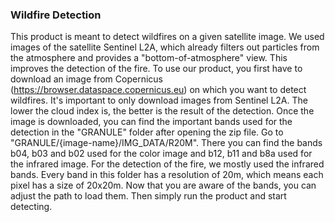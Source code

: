 ### Wildfire Detection

This product is meant to detect wildfires on a given satellite image.
We used images of the satellite Sentinel L2A, which already filters out particles from the atmosphere and provides a "bottom-of-atmosphere" view. This improves the detection of the fire.
To use our product, you first have to download an image from Copernicus (https://browser.dataspace.copernicus.eu) on which you want to detect wildfires.
It's important to only download images from Sentinel L2A. The lower the cloud index is, the better is the result of the detection.
Once the image is downloaded, you can find the important bands used for the detection in the "GRANULE" folder after opening the zip file. Go to "GRANULE/{image-name}/IMG_DATA/R20M".
There you can find the bands b04, b03 and b02 used for the color image and b12, b11 and b8a used for the infrared image. For the detection of the fire, we mostly used the infrared bands. 
Every band in this folder has a resolution of 20m, which means each pixel has a size of 20x20m.
Now that you are aware of the bands, you can adjust the path to load them. Then simply run the product and start detecting.
